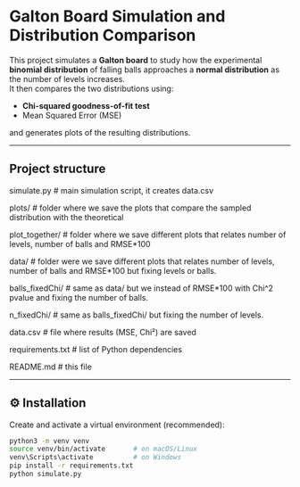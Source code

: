 # Galton Board Simulation and Distribution Comparison

This project simulates a **Galton board** to study how the experimental **binomial distribution** of falling balls approaches a **normal distribution** as the number of levels increases.  
It then compares the two distributions using:
- **Chi-squared goodness-of-fit test**
- Mean Squared Error (MSE)

and generates plots of the resulting distributions.

---

## Project structure
simulate.py # main simulation script, it creates data.csv

plots/ # folder where we save the plots that compare the sampled distribution with the theoretical

plot_together/ # folder where we save different plots that relates number of levels, number of balls and RMSE*100

data/ # folder were we save different plots that relates number of levels, number of balls and RMSE*100 but fixing levels or balls.

balls_fixedChi/ # same as data/ but we instead of RMSE*100 with Chi^2 pvalue and fixing the number of balls.

n_fixedChi/ # same as balls_fixedChi/ but fixing the number of levels.

data.csv # file where results (MSE, Chi²) are saved

requirements.txt # list of Python dependencies

README.md # this file


---


## ⚙️ Installation

Create and activate a virtual environment (recommended):

```bash
python3 -m venv venv
source venv/bin/activate       # on macOS/Linux
venv\Scripts\activate          # on Windows
pip install -r requirements.txt
python simulate.py
```



